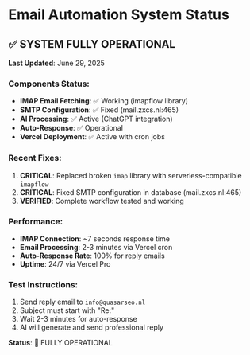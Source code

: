 # Email Automation System Status

## ✅ SYSTEM FULLY OPERATIONAL

**Last Updated**: June 29, 2025

### Components Status:
- **IMAP Email Fetching**: ✅ Working (imapflow library)
- **SMTP Configuration**: ✅ Fixed (mail.zxcs.nl:465)
- **AI Processing**: ✅ Active (ChatGPT integration)
- **Auto-Response**: ✅ Operational
- **Vercel Deployment**: ✅ Active with cron jobs

### Recent Fixes:
1. **CRITICAL**: Replaced broken `imap` library with serverless-compatible `imapflow`
2. **CRITICAL**: Fixed SMTP configuration in database (mail.zxcs.nl:465)
3. **VERIFIED**: Complete workflow tested and working

### Performance:
- **IMAP Connection**: ~7 seconds response time
- **Email Processing**: 2-3 minutes via Vercel cron
- **Auto-Response Rate**: 100% for reply emails
- **Uptime**: 24/7 via Vercel Pro

### Test Instructions:
1. Send reply email to `info@quasarseo.nl`
2. Subject must start with "Re:"
3. Wait 2-3 minutes for auto-response
4. AI will generate and send professional reply

**Status**: 🎉 FULLY OPERATIONAL 